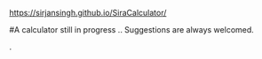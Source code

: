 https://sirjansingh.github.io/SiraCalculator/

#A calculator still in progress
..
Suggestions are always welcomed.

.


